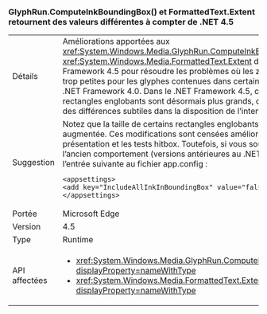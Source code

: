 ### <a name="glyphruncomputeinkboundingbox-and-formattedtextextent-return-different-values-beginning-in-net-45"></a>GlyphRun.ComputeInkBoundingBox() et FormattedText.Extent retournent des valeurs différentes à compter de .NET 4.5

|   |   |
|---|---|
|Détails|Améliorations apportées aux <xref:System.Windows.Media.GlyphRun.ComputeInkBoundingBox> et <xref:System.Windows.Media.FormattedText.Extent> dans le .NET Framework 4.5 pour résoudre les problèmes où les zones ont été trop petites pour les glyphes contenues dans certains cas, dans le .NET Framework 4.0. Dans le .NET Framework 4.5, certains rectangles englobants sont désormais plus grands, ce qui entraîne des différences subtiles dans la disposition de l’interface utilisateur.|
|Suggestion|Notez que la taille de certains rectangles englobants de glyphes a été augmentée. Ces modifications sont censées améliorer la présentation et les tests hitbox. Toutefois, si vous souhaitez utiliser l’ancien comportement (versions antérieures au .NET 4.5), ajoutez l’entrée suivante au fichier app.config :<pre><code class="language-xml">&lt;appsettings&gt;&#13;&#10;&lt;add key=&quot;IncludeAllInkInBoundingBox&quot; value=&quot;false&quot;&gt;&#13;&#10;&lt;/appsettings&gt;&#13;&#10;</code></pre>|
|Portée|Microsoft Edge|
|Version|4.5|
|Type|Runtime|
|API affectées|<ul><li><xref:System.Windows.Media.GlyphRun.ComputeInkBoundingBox?displayProperty=nameWithType></li><li><xref:System.Windows.Media.FormattedText.Extent?displayProperty=nameWithType></li></ul>|

